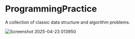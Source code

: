 # ProgrammingPractice
A collection of classic data structure and algorithm problems.

![Screenshot 2025-04-23 013950](https://github.com/user-attachments/assets/f49f97e1-ba83-4b3e-ae76-555b5b475dfd)

